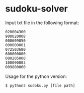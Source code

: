 # sudoku-solver

Input txt file in the following format:
```
020004300
900020008
000609050
000000001
072503680
600000000
080205000
100090003
009800060
```
Usage for the python version:
```
$ python3 sudoku.py [file path]
```
